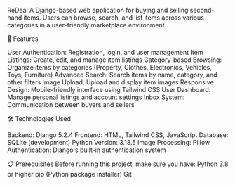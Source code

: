 ReDeal
A Django-based web application for buying and selling second-hand items. Users can browse, search, and list items across various categories in a user-friendly marketplace environment.

🚀 Features

User Authentication: Registration, login, and user management
Item Listings: Create, edit, and manage item listings
Category-based Browsing: Organize items by categories (Property, Clothes, Electronics, Vehicles, Toys, Furniture)
Advanced Search: Search items by name, category, and other filters
Image Upload: Upload and display item images
Responsive Design: Mobile-friendly interface using Tailwind CSS
User Dashboard: Manage personal listings and account settings
Inbox System: Communication between buyers and sellers

🛠️ Technologies Used

Backend: Django 5.2.4
Frontend: HTML, Tailwind CSS, JavaScript
Database: SQLite (development)
Python Version: 3.13.5
Image Processing: Pillow
Authentication: Django's built-in authentication system

📋 Prerequisites
Before running this project, make sure you have:
Python 3.8 or higher
pip (Python package installer)
Git
